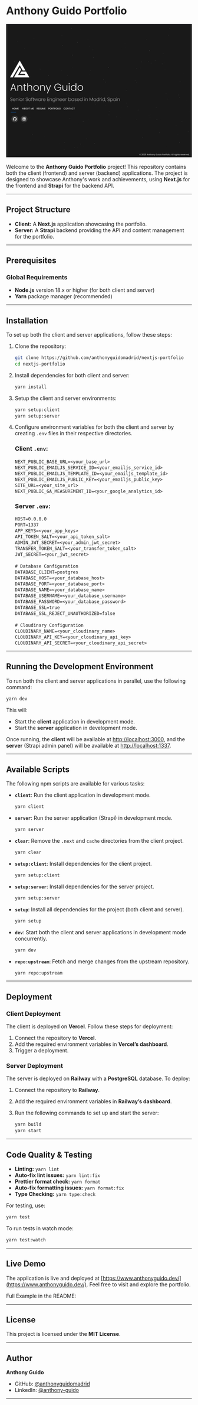 
# Anthony Guido Portfolio

![Portfolio Screenshot](client/public/images/anthony-guido-senior-software-developer-portfolio.jpg)

Welcome to the **Anthony Guido Portfolio** project! This repository contains both the client (frontend) and server (backend) applications. The project is designed to showcase Anthony's work and achievements, using **Next.js** for the frontend and **Strapi** for the backend API.

---

## Project Structure

- **Client:** A **Next.js** application showcasing the portfolio.
- **Server:** A **Strapi** backend providing the API and content management for the portfolio.

---

## Prerequisites

### Global Requirements

- **Node.js** version 18.x or higher (for both client and server)
- **Yarn** package manager (recommended)

---

## Installation

To set up both the client and server applications, follow these steps:

1. Clone the repository:

   ```bash
   git clone https://github.com/anthonyguidomadrid/nextjs-portfolio
   cd nextjs-portfolio
   ```

2. Install dependencies for both client and server:

   ```bash
   yarn install
   ```

3. Setup the client and server environments:

   ```bash
   yarn setup:client
   yarn setup:server
   ```

4. Configure environment variables for both the client and server by creating `.env` files in their respective directories.

   ### Client `.env`:
   ```env
   NEXT_PUBLIC_BASE_URL=<your_base_url>
   NEXT_PUBLIC_EMAILJS_SERVICE_ID=<your_emailjs_service_id>
   NEXT_PUBLIC_EMAILJS_TEMPLATE_ID=<your_emailjs_template_id>
   NEXT_PUBLIC_EMAILJS_PUBLIC_KEY=<your_emailjs_public_key>
   SITE_URL=<your_site_url>
   NEXT_PUBLIC_GA_MEASUREMENT_ID=<your_google_analytics_id>
   ```

   ### Server `.env`:
   ```env
   HOST=0.0.0.0
   PORT=1337
   APP_KEYS=<your_app_keys>
   API_TOKEN_SALT=<your_api_token_salt>
   ADMIN_JWT_SECRET=<your_admin_jwt_secret>
   TRANSFER_TOKEN_SALT=<your_transfer_token_salt>
   JWT_SECRET=<your_jwt_secret>

   # Database Configuration
   DATABASE_CLIENT=postgres
   DATABASE_HOST=<your_database_host>
   DATABASE_PORT=<your_database_port>
   DATABASE_NAME=<your_database_name>
   DATABASE_USERNAME=<your_database_username>
   DATABASE_PASSWORD=<your_database_password>
   DATABASE_SSL=true
   DATABASE_SSL_REJECT_UNAUTHORIZED=false

   # Cloudinary Configuration
   CLOUDINARY_NAME=<your_cloudinary_name>
   CLOUDINARY_API_KEY=<your_cloudinary_api_key>
   CLOUDINARY_API_SECRET=<your_cloudinary_api_secret>
   ```

---

## Running the Development Environment

To run both the client and server applications in parallel, use the following command:

```bash
yarn dev
```

This will:

- Start the **client** application in development mode.
- Start the **server** application in development mode.

Once running, the **client** will be available at [http://localhost:3000](http://localhost:3000), and the **server** (Strapi admin panel) will be available at [http://localhost:1337](http://localhost:1337).

---

## Available Scripts

The following npm scripts are available for various tasks:

- **`client`**: Run the client application in development mode.

  ```bash
  yarn client
  ```

- **`server`**: Run the server application (Strapi) in development mode.

  ```bash
  yarn server
  ```

- **`clear`**: Remove the `.next` and `cache` directories from the client project.

  ```bash
  yarn clear
  ```

- **`setup:client`**: Install dependencies for the client project.

  ```bash
  yarn setup:client
  ```

- **`setup:server`**: Install dependencies for the server project.

  ```bash
  yarn setup:server
  ```

- **`setup`**: Install all dependencies for the project (both client and server).

  ```bash
  yarn setup
  ```

- **`dev`**: Start both the client and server applications in development mode concurrently.

  ```bash
  yarn dev
  ```

- **`repo:upstream`**: Fetch and merge changes from the upstream repository.

  ```bash
  yarn repo:upstream
  ```

---

## Deployment

### Client Deployment

The client is deployed on **Vercel**. Follow these steps for deployment:

1. Connect the repository to **Vercel**.
2. Add the required environment variables in **Vercel’s dashboard**.
3. Trigger a deployment.

### Server Deployment

The server is deployed on **Railway** with a **PostgreSQL** database. To deploy:

1. Connect the repository to **Railway**.
2. Add the required environment variables in **Railway’s dashboard**.
3. Run the following commands to set up and start the server:

   ```bash
   yarn build
   yarn start
   ```

---

## Code Quality & Testing

- **Linting:** `yarn lint`
- **Auto-fix lint issues:** `yarn lint:fix`
- **Prettier format check:** `yarn format`
- **Auto-fix formatting issues:** `yarn format:fix`
- **Type Checking:** `yarn type:check`

For testing, use:

```bash
yarn test
```

To run tests in watch mode:

```bash
yarn test:watch
```

---

## Live Demo

The application is live and deployed at [https://www.anthonyguido.dev/](https://www.anthonyguido.dev/). Feel free to visit and explore the portfolio.

Full Example in the README:

---

## License

This project is licensed under the **MIT License**.

---

## Author

**Anthony Guido**

- GitHub: [@anthonyguidomadrid](https://github.com/anthonyguidomadrid/)
- LinkedIn: [@anthony-guido](https://www.linkedin.com/in/anthony-guido/)

---

